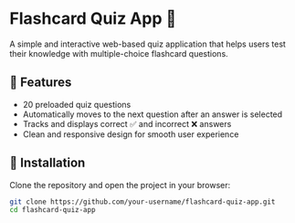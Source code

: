 # Flashcard Quiz App 🎯

A simple and interactive web-based quiz application that helps users test their knowledge with multiple-choice flashcard questions.  

## 📌 Features
- 20 preloaded quiz questions  
- Automatically moves to the next question after an answer is selected  
- Tracks and displays correct ✅ and incorrect ❌ answers  
- Clean and responsive design for smooth user experience  

## 🚀 Installation
Clone the repository and open the project in your browser:

```bash
git clone https://github.com/your-username/flashcard-quiz-app.git
cd flashcard-quiz-app

